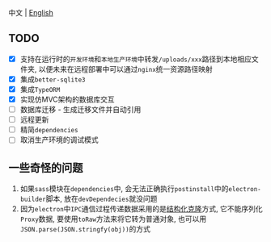 中文 | [English](./README.en.md)

## TODO

- [x] 支持在运行时的`开发环境`和`本地生产环境`中转发`/uploads/xxx`路径到本地相应文件夹, 以便未来在远程部署中可以通过`nginx`统一资源路径映射
- [x] 集成`better-sqlite3`
- [x] 集成`TypeORM`
- [x] 实现仿MVC架构的数据库交互
- [ ] 数据库迁移 - 生成迁移文件并自动引用
- [ ] 远程更新
- [ ] 精简`dependencies`
- [ ] 取消生产环境的调试模式

## 一些奇怪的问题

1. 如果`sass`模块在`dependencies`中, 会无法正确执行`postinstall`中的`electron-builder`脚本, 放在`devDependecies`就没问题
2. 因为`electron`中`IPC`通信过程传递数据采用的是[结构化克隆](https://www.electronjs.org/docs/latest/tutorial/ipc#object-serialization)方式, 它不能序列化`Proxy`数据, 要使用`toRaw`方法来将它转为普通对象, 也可以用`JSON.parse(JSON.stringfy(obj))`的方式
